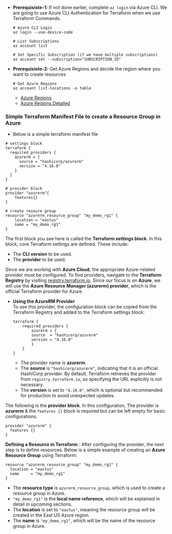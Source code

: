 - **Prerequisiste-1:** If not done earlier, complete `az login` via Azure CLI. We are going to use Azure CLI Authentication for Terraform when we use Terraform Commands. 
    ```
    # Azure CLI Login
    az login --use-device-code

    # List Subscriptions
    az account list

    # Set Specific Subscription (if we have multiple subscriptions)
    az account set --subscription="SUBSCRIPTION_ID"
    ```

- **Prerequisiste-2:** Get Azure Regions and decide the region where you want to create resources
    ```
    # Get Azure Regions
    az account list-locations -o table
    ```
    - [Azure Regions](https://docs.microsoft.com/en-us/azure/virtual-machines/regions)
    - [Azure Regions Detailed](https://docs.microsoft.com/en-us/azure/best-practices-availability-paired-regions#what-are-paired-regions)



### Simple Terraform Manifest File to create a Resource Group in Azure
- Below is a simple terraform manifest file
```hcl
# settings block
terraform {
  required_providers {
    azurerm = {
      source = "hashicorp/azurerm"
      version = "4.16.0"
    }
  }
}

# provider block
provider "azurerm"{
    features{}
}

# create resoure group
resource "azurerm_resource_group" "my_demo_rg1" {
    location = "eastus"
    name = "my_demo_rg1"
}
```

The first block you see here is called the **Terraform settings block**.  In this block, core Terraform settings are defined. These include:  
- The **CLI version** to be used.  
- The **provider** to be used.  

Since we are working with **Azure Cloud**, the appropriate Azure-related provider must be configured.  To find providers, navigate to the **Terraform Registry** by visiting [registry.terraform.io](https://registry.terraform.io). Since our focus is on **Azure**, we will use the **Azure Resource Manager (azurerm) provider**, which is the official Terraform provider for Azure.  
 
- **Using the AzureRM Provider**  
To use this provider, the configuration block can be copied from the Terraform Registry and added to the Terraform settings block:  
    ```hcl
    terraform {
        required_providers {
            azurerm = {
            source  = "hashicorp/azurerm"
            version = "4.16.0"
            }
        }
    }
    ```
    - The provider name is **azurerm**.  
    - The **source** is `"hashicorp/azurerm"`, indicating that it is an official HashiCorp provider. By default, Terraform retrieves the provider from `registry.terraform.io`, so specifying the URL explicitly is not necessary. 
    - The **version** is set to `"4.16.0"`, which is optional but recommended for production to avoid unexpected updates.  


The following is the **provider block**. In this configuration, The provider is **azurerm** & the `features {}` block is required but can be left empty for basic configurations.  
```hcl
provider "azurerm" {
  features {}
}
```
**Defining a Resource in Terraform**  : After configuring the provider, the next step is to define resources. Below is a simple example of creating an **Azure Resource Group** using Terraform:  

```hcl
resource "azurerm_resource_group" "my_demo_rg1" {
  location = "eastus"
  name     = "my_demo_rg1"
}
```
- The **resource type** is `azurerm_resource_group`, which is used to create a resource group in Azure.  
- `"my_demo_rg1"` is the **local name reference**, which will be explained in detail in upcoming sections.  
- The **location** is set to `"eastus"`, meaning the resource group will be created in the East US Azure region.  
- The **name** is `"my_demo_rg1"`, which will be the name of the resource group in Azure.  

